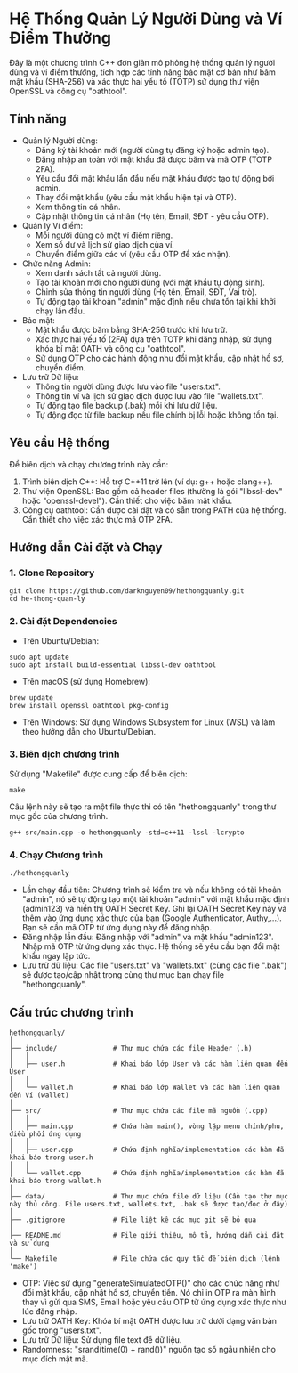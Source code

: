 # Hệ Thống Quản Lý Người Dùng và Ví Điểm Thưởng

Đây là một chương trình C++ đơn giản mô phỏng hệ thống quản lý người dùng và ví điểm thưởng, tích hợp các tính năng bảo mật cơ bản như băm mật khẩu (SHA-256) và xác thực hai yếu tố (TOTP) sử dụng thư viện OpenSSL và công cụ "oathtool".

## Tính năng

- Quản lý Người dùng:
    * Đăng ký tài khoản mới (người dùng tự đăng ký hoặc admin tạo).
    * Đăng nhập an toàn với mật khẩu đã được băm và mã OTP (TOTP 2FA).
    * Yêu cầu đổi mật khẩu lần đầu nếu mật khẩu được tạo tự động bởi admin.
    * Thay đổi mật khẩu (yêu cầu mật khẩu hiện tại và OTP).
    * Xem thông tin cá nhân.
    * Cập nhật thông tin cá nhân (Họ tên, Email, SĐT - yêu cầu OTP).
- Quản lý Ví điểm:
    * Mỗi người dùng có một ví điểm riêng.
    * Xem số dư và lịch sử giao dịch của ví.
    * Chuyển điểm giữa các ví (yêu cầu OTP để xác nhận).
- Chức năng Admin:
    * Xem danh sách tất cả người dùng.
    * Tạo tài khoản mới cho người dùng (với mật khẩu tự động sinh).
    * Chỉnh sửa thông tin người dùng (Họ tên, Email, SĐT, Vai trò).
    * Tự động tạo tài khoản "admin" mặc định nếu chưa tồn tại khi khởi chạy lần đầu.
- Bảo mật:
    * Mật khẩu được băm bằng SHA-256 trước khi lưu trữ.
    * Xác thực hai yếu tố (2FA) dựa trên TOTP khi đăng nhập, sử dụng khóa bí mật OATH và công cụ "oathtool".
    * Sử dụng OTP cho các hành động như đổi mật khẩu, cập nhật hồ sơ, chuyển điểm.
- Lưu trữ Dữ liệu:
    * Thông tin người dùng được lưu vào file "users.txt".
    * Thông tin ví và lịch sử giao dịch được lưu vào file "wallets.txt".
    * Tự động tạo file backup (.bak) mỗi khi lưu dữ liệu.
    * Tự động đọc từ file backup nếu file chính bị lỗi hoặc không tồn tại.

## Yêu cầu Hệ thống

Để biên dịch và chạy chương trình này cần:

1.  Trình biên dịch C++: Hỗ trợ C++11 trở lên (ví dụ: g++ hoặc clang++).
2.  Thư viện OpenSSL: Bao gồm cả header files (thường là gói "libssl-dev" hoặc "openssl-devel"). Cần thiết cho việc băm mật khẩu.
3.  Công cụ oathtool: Cần được cài đặt và có sẵn trong PATH của hệ thống. Cần thiết cho việc xác thực mã OTP 2FA.

## Hướng dẫn Cài đặt và Chạy

### 1. Clone Repository
```shell
git clone https://github.com/darknguyen09/hethongquanly.git
cd he-thong-quan-ly
```
### 2. Cài đặt Dependencies

- Trên Ubuntu/Debian:
```shell
sudo apt update
sudo apt install build-essential libssl-dev oathtool
```
- Trên macOS (sử dụng Homebrew):
```shell
brew update
brew install openssl oathtool pkg-config
```
- Trên Windows:
Sử dụng Windows Subsystem for Linux (WSL) và làm theo hướng dẫn cho Ubuntu/Debian.

### 3. Biên dịch chương trình

Sử dụng "Makefile" được cung cấp để biên dịch:
```shell
make
```
Câu lệnh này sẽ tạo ra một file thực thi có tên "hethongquanly" trong thư mục gốc của chương trình.
```shell
g++ src/main.cpp -o hethongquanly -std=c++11 -lssl -lcrypto
```
### 4. Chạy Chương trình
```shell
./hethongquanly
```
- Lần chạy đầu tiên: Chương trình sẽ kiểm tra và nếu không có tài khoản "admin", nó sẽ tự động tạo một tài khoản "admin" với mật khẩu mặc định (admin123) và hiển thị OATH Secret Key.
  Ghi lại OATH Secret Key này và thêm vào ứng dụng xác thực của bạn (Google Authenticator, Authy,...). Bạn sẽ cần mã OTP từ ứng dụng này để đăng nhập.
- Đăng nhập lần đầu: Đăng nhập với "admin" và mật khẩu "admin123". Nhập mã OTP từ ứng dụng xác thực. Hệ thống sẽ yêu cầu bạn đổi mật khẩu ngay lập tức.
- Lưu trữ dữ liệu: Các file "users.txt" và "wallets.txt" (cùng các file ".bak") sẽ được tạo/cập nhật trong cùng thư mục bạn chạy file "hethongquanly".

## Cấu trúc chương trình
```
hethongquanly/
│
├── include/              # Thư mục chứa các file Header (.h)
│   │
│   ├── user.h            # Khai báo lớp User và các hàm liên quan đến User
│   │
│   └── wallet.h          # Khai báo lớp Wallet và các hàm liên quan đến Ví (wallet)
│
├── src/                  # Thư mục chứa các file mã nguồn (.cpp)
│   │
│   ├── main.cpp          # Chứa hàm main(), vòng lặp menu chính/phụ, điều phối ứng dụng
│   │
│   ├── user.cpp          # Chứa định nghĩa/implementation các hàm đã khai báo trong user.h
│   │
│   └── wallet.cpp        # Chứa định nghĩa/implementation các hàm đã khai báo trong wallet.h
│
├── data/                 # Thư mục chứa file dữ liệu (Cần tạo thư mục này thủ công. File users.txt, wallets.txt, .bak sẽ được tạo/đọc ở đây)
│
├── .gitignore            # File liệt kê các mục git sẽ bỏ qua
│
├── README.md             # File giới thiệu, mô tả, hướng dẫn cài đặt và sử dụng
│
└── Makefile              # File chứa các quy tắc để biên dịch (lệnh 'make')
```

- OTP: Việc sử dụng "generateSimulatedOTP()" cho các chức năng như đổi mật khẩu, cập nhật hồ sơ, chuyển tiền. Nó chỉ in OTP ra màn hình thay vì gửi qua SMS, Email hoặc yêu cầu OTP từ ứng dụng xác thực như lúc đăng nhập.
- Lưu trữ OATH Key: Khóa bí mật OATH được lưu trữ dưới dạng văn bản gốc trong "users.txt".
- Lưu trữ Dữ liệu: Sử dụng file text để dữ liệu.
- Randomness: "srand(time(0) + rand())" nguồn tạo số ngẫu nhiên cho mục đích mật mã.

